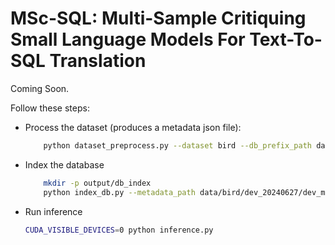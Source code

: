 # MSc-SQL: Multi-Sample Critiquing Small Language Models For Text-To-SQL Translation

Coming Soon.


Follow these steps:

* Process the dataset (produces a metadata json file): 
    ```sh
        python dataset_preprocess.py --dataset bird --db_prefix_path data/bird/dev_20240627/dev_databases --tables_json_path data/bird/dev_20240627/dev_tables.json --out_metadata_path data/bird/dev_20240627/dev_metadata.json
    ```

* Index the database

    ```sh
        mkdir -p output/db_index
        python index_db.py --metadata_path data/bird/dev_20240627/dev_metadata.json --save_path output/db_index/bird_dev_20240627
    ```

* Run inference
    ```sh
    CUDA_VISIBLE_DEVICES=0 python inference.py
    ```
